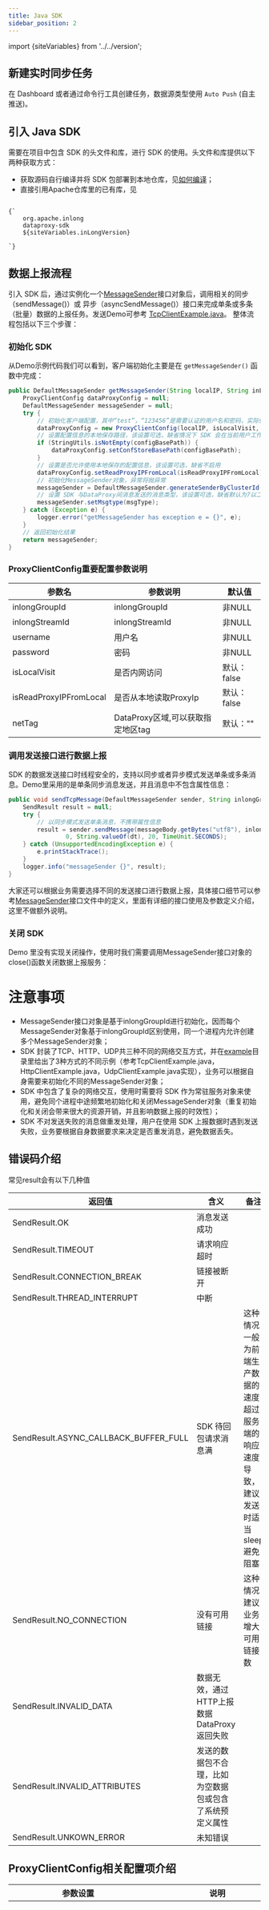 ```yaml
---
title: Java SDK
sidebar_position: 2
---
```


import {siteVariables} from '../../version';

## 新建实时同步任务
在 Dashboard 或者通过命令行工具创建任务，数据源类型使用 `Auto Push` (自主推送)。

## 引入 Java SDK
需要在项目中包含 SDK 的头文件和库，进行 SDK 的使用。头文件和库提供以下两种获取方式：
- 获取源码自行编译并将 SDK 包部署到本地仓库，见[如何编译](https://inlong.apache.org/docs/next/quick_start/how_to_build/)；
- 直接引用Apache仓库里的已有库，见
<pre><code parentName="pre">
{`<dependency>
    <groupId>org.apache.inlong</groupId>
    <artifactId>dataproxy-sdk</artifactId>
    <version>${siteVariables.inLongVersion}</version>
</dependency>
`}
</code></pre>

## 数据上报流程
引入 SDK 后，通过实例化一个[MessageSender](https://github.com/apache/inlong/blob/master/inlong-sdk/dataproxy-sdk/src/main/java/org/apache/inlong/sdk/dataproxy/MessageSender.java)接口对象后，调用相关的同步（sendMessage()）或 异步（asyncSendMessage()）接口来完成单条或多条（批量）数据的上报任务。发送Demo可参考 [TcpClientExample.java](https://github.com/apache/inlong/blob/master/inlong-sdk/dataproxy-sdk/src/main/java/org/apache/inlong/sdk/dataproxy/example/TcpClientExample.java)。
整体流程包括以下三个步骤：

### 初始化 SDK
从Demo示例代码我们可以看到，客户端初始化主要是在 `getMessageSender()` 函数中完成：
```java
public DefaultMessageSender getMessageSender(String localIP, String inLongManagerAddr, String inLongManagerPort, String netTag, String inlongGroupId, boolean isLocalVisit, boolean isReadProxyIPFromLocal, String configBasePath, int msgType) {
    ProxyClientConfig dataProxyConfig = null;
    DefaultMessageSender messageSender = null;
    try {
        // 初始化客户端配置，其中“test”，“123456”是需要认证的用户名和密码，实际使用时需要根据环境配置进行更替
        dataProxyConfig = new ProxyClientConfig(localIP, isLocalVisit, inLongManagerAddr, Integer.valueOf(inLongManagerPort), inlongGroupId, netTag, "test", "123456");
		// 设置配置信息的本地保存路径，该设置可选，缺省情况下 SDK 会在当前用户工作目录下构造一个"/.inlong/"目录存储配置数据
		if (StringUtils.isNotEmpty(configBasePath)) {
            dataProxyConfig.setConfStoreBasePath(configBasePath);
        }
		// 设置是否允许使用本地保存的配置信息，该设置可选，缺省不启用
        dataProxyConfig.setReadProxyIPFromLocal(isReadProxyIPFromLocal);
		// 初始化MessageSender对象，异常将抛异常
        messageSender = DefaultMessageSender.generateSenderByClusterId(dataProxyConfig);
		// 设置 SDK 与DataProxy间消息发送的消息类型，该设置可选，缺省默认为7以二进制形式进行数据发送
        messageSender.setMsgtype(msgType);
    } catch (Exception e) {
        logger.error("getMessageSender has exception e = {}", e);
    }
	// 返回初始化结果
    return messageSender;
}
```
### ProxyClientConfig重要配置参数说明
| 参数名 | 参数说明 | 默认值 |
| ------ | ------ | -------|
| inlongGroupId | inlongGroupId | 非NULL |
| inlongStreamId | inlongStreamId | 非NULL |
| username | 用户名 | 非NULL|
| password | 密码 | 非NULL|
| isLocalVisit| 是否内网访问 | 默认：false|
|isReadProxyIPFromLocal|是否从本地读取ProxyIp|默认：false|
|netTag|DataProxy区域,可以获取指定地区tag|默认：""|

### 调用发送接口进行数据上报
SDK 的数据发送接口时线程安全的，支持以同步或者异步模式发送单条或多条消息。Demo里采用的是单条同步消息发送，并且消息中不包含属性信息：
```java
public void sendTcpMessage(DefaultMessageSender sender, String inlongGroupId, String inlongStreamId, String messageBody, long dt) {
    SendResult result = null;
    try {
        // 以同步模式发送单条消息，不携带属性信息
        result = sender.sendMessage(messageBody.getBytes("utf8"), inlongGroupId, inlongStreamId,
                0, String.valueOf(dt), 20, TimeUnit.SECONDS);
    } catch (UnsupportedEncodingException e) {
        e.printStackTrace();
    }
    logger.info("messageSender {}", result);
}
```

大家还可以根据业务需要选择不同的发送接口进行数据上报，具体接口细节可以参考[MessageSender](https://github.com/apache/inlong/blob/master/inlong-sdk/dataproxy-sdk/src/main/java/org/apache/inlong/sdk/dataproxy/MessageSender.java)接口文件中的定义，里面有详细的接口使用及参数定义介绍，这里不做额外说明。

### 关闭 SDK 
Demo 里没有实现关闭操作，使用时我们需要调用MessageSender接口对象的close()函数关闭数据上报服务：

# 注意事项
- MessageSender接口对象是基于inlongGroupId进行初始化，因而每个MessageSender对象基于inlongGroupId区别使用，同一个进程内允许创建多个MessageSender对象；
- SDK 封装了TCP、HTTP、UDP共三种不同的网络交互方式，并在[example](https://github.com/apache/inlong/blob/master/inlong-sdk/dataproxy-sdk/src/main/java/org/apache/inlong/sdk/dataproxy/example)目录里给出了3种方式的不同示例（参考TcpClientExample.java，HttpClientExample.java，UdpClientExample.java实现），业务可以根据自身需要来初始化不同的MessageSender对象；
- SDK 中包含了复杂的网络交互，使用时需要将 SDK 作为常驻服务对象来使用，避免同个进程中途频繁地初始化和关闭MessageSender对象（重复初始化和关闭会带来很大的资源开销，并且影响数据上报的时效性）；
- SDK 不对发送失败的消息做重发处理，用户在使用 SDK 上报数据时遇到发送失败，业务要根据自身数据要求来决定是否重发消息，避免数据丢失。

## 错误码介绍
常见result会有以下几种值

| 返回值                                   | 含义                           | 备注                                            |
|---------------------------------------|------------------------------|-----------------------------------------------|
| SendResult.OK                         | 消息发送成功                       |                                               |
| SendResult.TIMEOUT                    | 请求响应超时                       |                                               |
| SendResult.CONNECTION_BREAK           | 链接被断开                        |                                               |
| SendResult.THREAD_INTERRUPT           | 中断                           |                                               |
| SendResult.ASYNC_CALLBACK_BUFFER_FULL | SDK 待回包请求消息满                 | 这种情况一般为前端生产数据的速度超过服务端的响应速度导致，建议发送时适当sleep避免阻塞 |
| SendResult.NO_CONNECTION              | 没有可用链接                       | 这种情况建议业务增大可用链接数                               |
| SendResult.INVALID_DATA               | 数据无效，通过HTTP上报数据DataProxy返回失败 |                                               |
| SendResult.INVALID_ATTRIBUTES         | 发送的数据包不合理，比如为空数据包或包含了系统预定义属性 |                                               |
| SendResult.UNKOWN_ERROR               | 未知错误                         |                                               |

## ProxyClientConfig相关配置项介绍

| 参数设置                                                      | 说明                                                                                                                | 调整建议                                                                            |
|-----------------------------------------------------------|-------------------------------------------------------------------------------------------------------------------|---------------------------------------------------------------------------------|
| setAliveConnections(int aliveConnections)                 | 设置DataProxy连接数大小；默认值：3                                                                                            | 1）数据量大或对时延敏感，适当增大该参数；2）根据DataProxy集群大小，适当调整该参数，比如集群规模为30，该值可设为5～10；3）现网经验值15～20 |
| setTotalAsyncCallbackSize(int asyncCallbackSize)          | 设置异步发送时 SDK 内部缓冲队列大小；缓存队列用于暂存已发送但未收到服务端Ack的数据包。当缓冲数据达到该值，业务继续异步上报数据，会收到ASYNC_CALLBACK_BUFFER_FULL异常；默认值： 50000    | 1）通常无需调整该参数；2）数据量非常大或者DataProxy服务端负载较高情况下，可适当增大，注意不要太大导致OOM                     |
| setConnectTimeoutMillis(long connectTimeoutMillis)        | 设置连接超时时长，单位ms，缺省40000                                                                                             | 根据实际环境需要设置                                                                      |
| setRequestTimeoutMillis(long requestTimeoutMillis)        | 设置请求超时时长，单位ms，缺省40000                                                                                             | 根据需要调整设置                                                                        |
| setMaxTimeoutCnt(int maxTimeoutCnt)                       | 设置单个DataProxy连接超时断连次数； SDK 内部会对超时未收到Ack的DataProxy连接进行计数，短时间内同一个连接超时数达到该值，会主动断开该连接，选择其他DataProxy创建新的连接进行数据发送。默认值：3 | 如果DataProxy集群本身规模较小，可适当调大该参数，避免短时间频繁断连                                          |
| setManagerConnectionTimeout(int managerConnectionTimeout) | 设置 SDK 连接Manager的超时时长，单位ms，默认10000ms                                                                              | 1）网络环境不好的情况下可适当增大该值；2）客户端解析域名时间较长情况下可适当增大该值                                     |
| setManagerSocketTimeout(int managerSocketTimeout)         | 设置 SDK 从Manager连接读取DataProxy列表的超时时间，单位ms，默认值30000                                                                 | 网络环境不好的情况下可适当增大该值                                                               |
